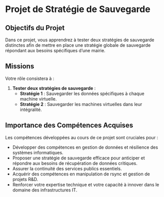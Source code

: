 # Projet de Stratégie de Sauvegarde

## Objectifs du Projet
Dans ce projet, vous apprendrez à tester deux stratégies de sauvegarde distinctes afin de mettre en place une stratégie globale de sauvegarde répondant aux besoins spécifiques d’une mairie.

## Missions
Votre rôle consistera à :
1. **Tester deux stratégies de sauvegarde** :
   - **Stratégie 1** : Sauvegarder les données spécifiques à chaque machine virtuelle.
   - **Stratégie 2** : Sauvegarder les machines virtuelles dans leur intégralité.

## Importance des Compétences Acquises
Les compétences développées au cours de ce projet sont cruciales pour :
- Développer des compétences en gestion de données et résilience des systèmes informatiques.
- Proposer une stratégie de sauvegarde efficace pour anticiper et répondre aux besoins de récupération de données critiques.
- Assurer la continuité des services publics essentiels.
- Acquérir des compétences en manipulation de rsync et gestion de projets R&D.
- Renforcer votre expertise technique et votre capacité à innover dans le domaine des infrastructures IT.
